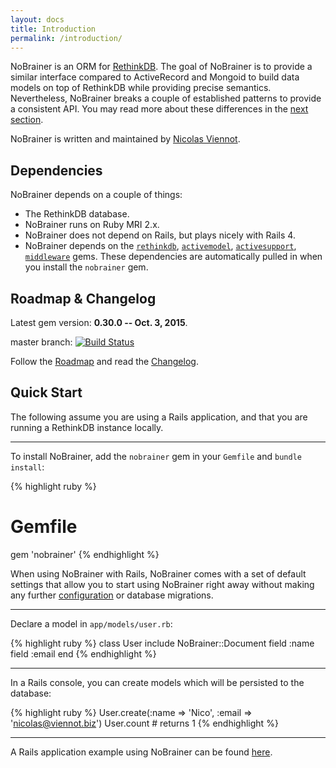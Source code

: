 ```yaml
---
layout: docs
title: Introduction
permalink: /introduction/
---
```


NoBrainer is an ORM for [RethinkDB](http://rethinkdb.com).
The goal of NoBrainer is to provide a similar interface compared to ActiveRecord
and Mongoid to build data models on top of RethinkDB while providing precise
semantics.
Nevertheless, NoBrainer breaks a couple of established patterns to provide a
consistent API. You may read more about these differences in the [next
section](/docs/differences_from_other_orms/).

NoBrainer is written and maintained by <a href="https://twitter.com/nviennot">Nicolas Viennot</a>.

## Dependencies

NoBrainer depends on a couple of things:

* The RethinkDB database.
* NoBrainer runs on Ruby MRI 2.x.
* NoBrainer does not depend on Rails, but plays nicely with Rails 4.
* NoBrainer depends on the [`rethinkdb`](https://rubygems.org/gems/rethinkdb),
      [`activemodel`](https://github.com/rails/rails/tree/master/activemodel),
      [`activesupport`](https://github.com/rails/rails/tree/master/activesupport),
      [`middleware`](https://github.com/mitchellh/middleware) gems.
      These dependencies are automatically pulled in when you install the
      `nobrainer` gem.

## Roadmap & Changelog

Latest gem version: **0.30.0 -- Oct. 3, 2015**.

master branch: [![Build Status](https://travis-ci.org/nviennot/nobrainer.svg?branch=master)](https://travis-ci.org/nviennot/nobrainer)

Follow the [Roadmap](/docs/roadmap/) and read the [Changelog](/docs/changelog).

## Quick Start

The following assume you are using a Rails application, and that you are running a
RethinkDB instance locally.

---

To install NoBrainer, add the `nobrainer` gem in your `Gemfile` and `bundle install`:

{% highlight ruby %}
# Gemfile
gem 'nobrainer'
{% endhighlight %}

When using NoBrainer with Rails, NoBrainer comes with a set of default
settings that allow you to start using NoBrainer right away without making any
further [configuration](/docs/installation) or database migrations.

---

Declare a model in `app/models/user.rb`:

{% highlight ruby %}
class User
  include NoBrainer::Document
  field :name
  field :email
end
{% endhighlight %}

---

In a Rails console, you can create models which will be persisted to the database:

{% highlight ruby %}
User.create(:name => 'Nico', :email => 'nicolas@viennot.biz')
User.count # returns 1
{% endhighlight %}

---

A Rails application example using NoBrainer can be found
[here](https://github.com/rethinkdb/rails-nobrainer-blog/).
